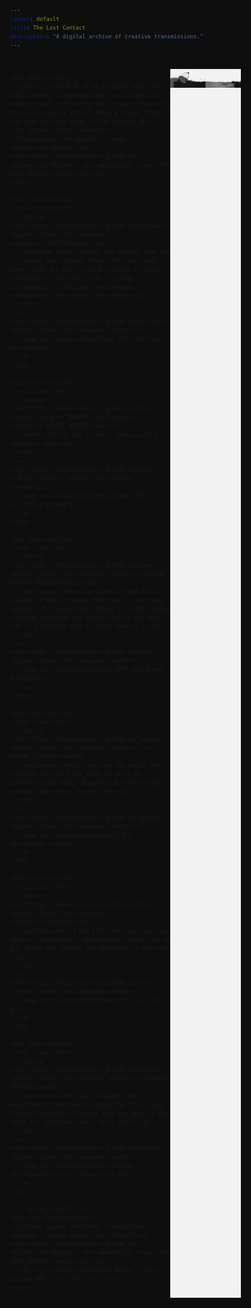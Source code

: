```yaml
---
layout: default
title: The Lost Contact
description: "A digital archive of creative transmissions."
---
```


<div class="page-frame">

  <div class="content-wrapper">

    <div class="intro">
      <p>Here is the bulk of my creative work from 2002 onwards. I hope everyone has a laugh and connects with life in the best of ways. Hopefully this work endures after I dodge a phaser blast and head into the chasm of the unknown.<br>
      So without further adieu…<br>
      Broadcasting from beyond: <strong style="color:#6eaaff"><a href="https://thelostcontact.github.io/" style="color:#6eaaff; text-decoration: none;">THE LOST CONTACT</a></strong>.</p>
    </div>

    <div class="section">
      <div class="text">
        <h2><a href="https://thelostcontact.github.io/mixtapes/" target="_blank" rel="noopener noreferrer">MIXTAPES</a></h2>
        <p>Custom blends, edits, and remixes that are re-ordered and trimmed, often with new sounds. Some tracks are built around a sample or song. Something for everyone: lofi, hip hop, instrumentals, film based, mainstream, underground, radio mixes, and remixes.</p>
      </div>
      <a href="https://thelostcontact.github.io/mixtapes/" target="_blank" rel="noopener noreferrer">
        <img src="/assets/img/Clouds.JPG" alt="Hip Hop Mixtapes">
      </a>
    </div>

    <div class="section">
      <div class="text">
        <h2><a href="https://thelostcontact.github.io/music-videos/" target="_blank" rel="noopener noreferrer">MUSIC VIDEOS</a></h2>
        <p>An eclectic mix of music videos with a splash of anime.</p>
      </div>
      <a href="https://thelostcontact.github.io/music-videos/" target="_blank" rel="noopener noreferrer">
        <img src="/assets/img/MusicVideos.JPG" alt="Music Videos">
      </a>
    </div>

    <div class="section">
      <div class="text">
        <h2><a href="https://thelostcontact.github.io/bagan/" target="_blank" rel="noopener noreferrer">BAGAN HIP HOP PRODUCTION</a></h2>
        <p>Original beats and rhymes forged from samples (I make no money from these - with good reason!). My rap persona, Bagan, is a soft spoken charming gentleman who enjoys himself too much and is a superspy when it comes down to it.</p>
      </div>
      <a href="https://thelostcontact.github.io/bagan/" target="_blank" rel="noopener noreferrer">
        <img src="/assets/img/Bagan.JPG" alt="Bagan Production">
      </a>
    </div>

    <div class="section">
      <div class="text">
        <h2><a href="https://thelostcontact.github.io/jguitar/" target="_blank" rel="noopener noreferrer">J GUITAR LIBRARY</a></h2>
        <p>Composed demos from over the years. Not a complete set and I use these to pitch to potential band mates. Hopefully my songwriting improves each time. Beachy vibes.</p>
      </div>
      <a href="https://thelostcontact.github.io/jguitar/" target="_blank" rel="noopener noreferrer">
        <img src="/assets/img/Guitar2.JPG" alt="Guitar Library">
      </a>
    </div>

    <div class="section">
      <div class="text">
        <h2><a href="https://thelostcontact.github.io/film/" target="_blank" rel="noopener noreferrer">FILM</a></h2>
        <p>Films where I had different roles such as editor, videographer, photographer, actor, and VO guy. Quite the variety and difficult to describe.</p>
      </div>
      <a href="https://thelostcontact.github.io/film/" target="_blank" rel="noopener noreferrer">
        <img src="/assets/img/Film4.JPG" alt="Film Work">
      </a>
    </div>

    <div class="section">
      <div class="text">
        <h2><a href="https://thelostcontact.github.io/shorts/" target="_blank" rel="noopener noreferrer">RANDOM SHORTS</a></h2>
        <p>Last but not least. Snippets and experimental features including the illustrious Library Guy meme collection that has been in the vault for centuries (well, since 2022).</p>
      </div>
      <a href="https://thelostcontact.github.io/shorts/" target="_blank" rel="noopener noreferrer">
        <img src="/assets/img/Shorts2.JPG" alt="Random Shorts" class="small-img">
      </a>
    </div>

    <!-- Bottom signoff -->
    <div class="bottom-signoff">
      <p>Ghost signal confirmed. Transmission received. <strong style="color:#6eaaff"><a href="https://thelostcontact.github.io/" style="color:#6eaaff; text-decoration: none;">THE LOST CONTACT</a></strong>.</p>
      <img src="/assets/img/Coconut Master - Lost Contact.PNG" alt="The Lost Contact">
    </div>

  </div>

  <!-- Breakout banner -->
  <div class="breakout-banner">
    <img src="/assets/img/footer_banner.png" alt="Full Width Banner">
  </div>

</div>

<footer></footer>

<style>
/* ===== BODY / SLATE THEME BASE ===== */
html, body {
  height: 100%;
  margin: 0;
  font-family: 'Roboto Mono', monospace;
  font-size: 0.8em;
  line-height: 1.6;
  background-color: #0e0e0e; /* black vertical bars */
}

/* Links */
a {
  color: #6eaaff;
  text-decoration: none;
}
a:hover {
  text-decoration: underline;
}

/* Page frame for vertical bars */
.page-frame {
  display: flex;
  justify-content: center;
  background-color: #0e0e0e;
  padding-top: 20px;
  padding-bottom: 20px;
  position: relative;
}

/* Content wrapper */
.content-wrapper {
  max-width: 960px;
  width: 100%;
  background: none;
  z-index: 1;
}

/* Sections */
.section {
  display: flex;
  flex-direction: row;
  align-items: flex-start;
  justify-content: space-between;
  margin-bottom: 80px;
  gap: 40px;
}
.section img {
  max-width: 320px;
  height: auto;
  border: 2px solid #444;
  border-radius: 4px;
}
.small-img {
  max-width: 260px;
  height: auto;
  border: 2px solid #444;
  border-radius: 4px;
}
.section .text {
  flex: 1;
  max-width: 600px;
}
.section h2 {
  font-size: 1.4em;
  color: #444444;
  margin-bottom: 12px;
  font-weight: 600;
}
.section h2 a {
  color: #444444;
}
.section p {
  margin: 0;
  color: #111111;
}

/* Intro */
.intro {
  margin-bottom: 80px;
  color: #111111;
}

/* Bottom signoff */
.bottom-signoff {
  display: flex;
  flex-direction: column;
  align-items: center;
  gap: 12px;
  margin-bottom: 0;
  color: #6eaaff;
  font-size: 0.9em;
  text-align: center;
}
.bottom-signoff p {
  margin: 0;
}
.bottom-signoff img {
  max-height: 100px;
  width: auto;
  border-radius: 50%;
  border: 0 solid #444;
}

/* Breakout banner hugs bottom */
.breakout-banner {
  background-color: #f2f2f2; /* grey behind banner */
  width: 100%;
  margin-top: 0;
}
.breakout-banner img {
  display: block;
  width: 100%;
  height: auto;
}

/* Footer */
footer {
  margin-top: 0;
  text-align: center;
}

/* Mobile responsiveness */
@media (max-width: 768px) {
  .section {
    flex-direction: column;
    align-items: center;
    text-align: center;
  }
  .section img,
  .small-img {
    max-width: 100%;
  }
  .bottom-signoff img {
    max-height: 70px;
  }
}
</style>
